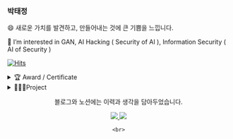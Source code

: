 ### 박태정

😄 새로운 가치를 발견하고, 만들어내는 것에 큰 기쁨을 느낍니다. 


🌱 I’m interested in GAN, AI Hacking ( Security of AI ), Information Security ( AI of Security ) 




[![Hits](https://hits.seeyoufarm.com/api/count/incr/badge.svg?url=https%3A%2F%2Fgithub.com%2Fhhhhhhhhhhhhhhhhho%2Fhit-counter&count_bg=%2379C83D&title_bg=%23555555&icon=lamborghini.svg&icon_color=%23E7E7E7&title=hits&edge_flat=false)](https://hits.seeyoufarm.com)

<details>
<summary> 🏆 Award / Certificate </summary>
<div markdown="1">       

### 2018

- Sejong Algorithm Contest , 4rd ( 장려상 ) 200,000 원
- Sejong AI Idea Contest , 3rd ( 우수상 ) 800,000 원

    → 와인 클러스터링 .. ? 

- Announcing Course - Ariem Academy

### 2019

- Sejong Univ Hackerthon - 3rd ( 은상 )

### 2020

**startup**    

- Soong-Sil Univ startup incubator education
- 중소기업벤처부 주관 실전창업교육 3기 수료
- Sejong Univ Startup Contest 1st - 800,000
- Sejong Univ Start-up Camp 1st.  2,000,000
- Sejong Univ pitching-mentoring day 2nd 500,000
- 2020 예비창업패키지 비대면 분야 최종선정 65,000,000
- 서울시 키친인큐베이터 7기 합격 3,000,000
- 서울시 캠퍼스타운 합격 / 입주 20,000,000

**major**

- Sejong Univ Hackerthon - 2nd ( 금상 ) 1,500,000
    - 비대면 AI 시험 감독관 ( 시선추적 , 분류모델 )

### 2021

major

> 논문 퍼블리싱

- 오디오 적대적 예제를 통한 결제 시스템 공격사례 연구 - 한국정보보호학술대회
- 네트워크 플로우 데이터 기반 이상징후 탐지 인공지능 모델 성능 비교 - 제2회 한국인공지능학술대회

</div>
</details>

<details>
<summary> 🧑🏼‍💻Project </summary>
<div markdown="1">       
    


### 2020
[C++ 게임제작] 문명 : 종의 기원 
	게임 제작 클래스 설계와 디자인패턴에 대해 알게 되었습니다. [![project link](http://img.shields.io/badge/-Github-black?style=flat-square&logo=github&link=https://github.com/hhhhhhhhhhhhhhhhho/Hanpotamia)](https://github.com/hhhhhhhhhhhhhhhhho/Hanpotamia)
	
[WebHacking] WebGoat 풀이
	OWASP Top 10 취약점에 대해 공부하고, SQL Injection, 취약한 인증 등을 실습 했고. burpsuite 툴을 활용 할 수 있습니다. [![project link](http://img.shields.io/badge/-Github-black?style=flat-square&logo=github&link=https://github.com/hhhhhhhhhhhhhhhhho/WebHacking)](https://github.com/hhhhhhhhhhhhhhhhho/WebHacking)
	
[System Hacking] Overflow, Fuzzing .. systemhacking
	Overflow 에 의한 권한 탈취를 공부했습니다. 
	[![project link](http://img.shields.io/badge/-Github-black?style=flat-square&logo=github&link=https://github.com/hhhhhhhhhhhhhhhhho/SystemHacking)](https://github.com/hhhhhhhhhhhhhhhhho/SystemHacking)
	
[C++/Assembly] CPU 의 역할을 구현했습니다. Cache , PipeLine 구현 (c++) , MIPS Assembly 로 피보나치 수열을 구현했습니다. [![project link](http://img.shields.io/badge/-Github-black?style=flat-square&logo=github&link=https://github.com/hhhhhhhhhhhhhhhhho/Sejong_University/tree/master/Computer%20Architecture)](https://github.com/hhhhhhhhhhhhhhhhho/Sejong_University/tree/master/Computer%20Architecture)
	

[Python] 인공지능 비대면 시험 감독관 ISEEYOU

비대면 시험 감독을 위한 프로그램을 개발했습니다. 시선추적, 음성인식 인공지능 활용 기능과 클립보드 제거, 프로세스 전환 감지등의 기능이 포함되었습니다. 
팀 리더의 역할과 음성인식 ( 부정행위 판단 ) , 관리자용(교수,조교) 프로그램을 개발했습니다.
	
[![project link](http://img.shields.io/badge/-Project-black?style=flat-square&logo=github&link=https://github.com/hhhhhhhhhhhhhhhhho/ISEEYOU)](https://github.com/hhhhhhhhhhhhhhhhho/ISEEYOU)

[![project link](http://img.shields.io/badge/-Hackerthon-black?style=flat-square&logo=github&link=https://github.com/hhhhhhhhhhhhhhhhho/2020-Sejong-Winter-Hackerthon)](https://github.com/hhhhhhhhhhhhhhhhho/2020-Sejong-Winter-Hackerthon)

	
### 2021

[Python] 인공지능과 인공지능 보안에 대해 공부했습니다. 
[![project link](http://img.shields.io/badge/-Github-black?style=flat-square&logo=github&link=https://github.com/hhhhhhhhhhhhhhhhho/AI_AI-Security)](https://github.com/hhhhhhhhhhhhhhhhho/AI_AI-Security)
	
[2021 CISC 한국정보보호학술대회] [오디오 적대적 예제를 통한 결제시스템 공격사례 연구](https://github.com/hhhhhhhhhhhhhhhhho/AI_Hakcing/blob/master/2021%20CISC%20하계정보보호%20학술대회%20/오디오%20적대적%20예제를%20통한%20결제%20시스템%20공격%20사례%20연구_수정제출본.pdf)

[제 2회 한국인공지능학술대회] [네트워크 플로우 데이터 기반 이상징후 탐지 인공지능 모델 성능 비교](https://github.com/hhhhhhhhhhhhhhhhho/AI_AI-Security/tree/master/AutoEncoder_Abnormal_Detecting)
	
[2021 CISC 동계 한국정보보호학술대회 ] [컨볼루션 오토인코더를 활용한 이미지 적대적 공격 방어 기법 연구](https://github.com/hhhhhhhhhhhhhhhhho/AI_Hakcing/blob/master/2021%20CISC%20동계%20정보보호학술대회/동계정보보호학술대회_컨볼루션오토인코더를활용한이미지적대적공격방어.pdf)

	
	
	
</div>
</details>


<div align=center>
	<p> 블로그와 노션에는 이력과 생각을 담아두었습니다. </p>
</div>
<div align=center>
	<a href="https://h17.notion.site">
		<img src="https://img.shields.io/badge/Notion-000000?style=flat&logo=notion&logoColor=white" />
	</a>
	<a href="https://proggg.tistory.com">
		<img src="https://img.shields.io/badge/tistory-000000?style=flat&logo=tistory&logoColor=white" />
	</a>
	
	<br>
</div>





<!--
**hhhhhhhhhhhhhhhhho/hhhhhhhhhhhhhhhhho** is a ✨ _special_ ✨ repository because its `README.md` (this file) appears on your GitHub profile.

Here are some ideas to get you started:

- 🔭 I’m currently working on ...
- 🌱 I’m currently learning ...
- 👯 I’m looking to collaborate on ...
- 🤔 I’m looking for help with ...
- 💬 Ask me about ...
- 📫 How to reach me: ...
- 😄 Pronouns: ...
- ⚡ Fun fact: ...
-->
